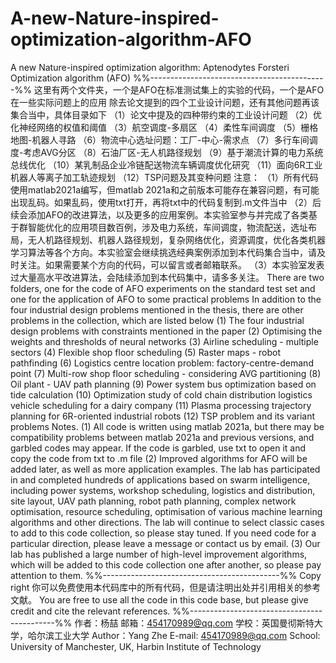 # A-new-Nature-inspired-optimization-algorithm-AFO
A new Nature-inspired optimization algorithm: Aptenodytes Forsteri Optimization algorithm (AFO)
%%--------------------------------------------%%
这里有两个文件夹，一个是AFO在标准测试集上的实验的代码，一个是AFO在一些实际问题上的应用
除去论文提到的四个工业设计问题，还有其他问题再该集合当中，具体目录如下
（1）论文中提及的四种带约束的工业设计问题
（2）优化神经网络的权值和阈值
（3）航空调度-多扇区
（4）柔性车间调度
（5）栅格地图-机器人寻路
（6）物流中心选址问题：工厂-中心-需求点
（7）多行车间调度-考虑AVG分区
（8）石油厂区-无人机路径规划
（9）基于潮流计算的电力系统总线优化
（10）某乳制品企业冷链配送物流车辆调度优化研究
（11）面向6R工业机器人等离子加工轨迹规划
（12）TSP问题及其变种问题
注意：
（1）所有代码使用matlab2021a编写，但matlab 2021a和之前版本可能存在兼容问题，有可能出现乱码。如果乱码，使用txt打开，再将txt中的代码复制到.m文件当中
（2）后续会添加AFO的改进算法，以及更多的应用案例。本实验室参与并完成了各类基于群智能优化的应用项目数百例，涉及电力系统，车间调度，物流配送，选址布局，无人机路径规划、机器人路径规划，复杂网络优化，资源调度，优化各类机器学习算法等各个方向。本实验室会继续挑选经典案例添加到本代码集合当中，请及时关注。如果需要某个方向的代码，可以留言或者邮箱联系。
（3）本实验室发表过大量高水平改进算法，会陆续添加到本代码集中，请多多关注。
There are two folders, one for the code of AFO experiments on the standard test set and one for the application of AFO to some practical problems
In addition to the four industrial design problems mentioned in the thesis, there are other problems in the collection, which are listed below
(1) The four industrial design problems with constraints mentioned in the paper
(2) Optimising the weights and thresholds of neural networks
(3) Airline scheduling - multiple sectors
(4) Flexible shop floor scheduling
(5) Raster maps - robot pathfinding
(6) Logistics centre location problem: factory-centre-demand point
(7) Multi-row shop floor scheduling - considering AVG partitioning
(8) Oil plant - UAV path planning
(9) Power system bus optimization based on tide calculation
(10) Optimization study of cold chain distribution logistics vehicle scheduling for a dairy company
(11) Plasma processing trajectory planning for 6R-oriented industrial robots
(12) TSP problem and its variant problems
Notes.
(1) All code is written using matlab 2021a, but there may be compatibility problems between matlab 2021a and previous versions, and garbled codes may appear. If the code is garbled, use txt to open it and copy the code from txt to .m file
(2) Improved algorithms for AFO will be added later, as well as more application examples. The lab has participated in and completed hundreds of applications based on swarm intelligence, including power systems, workshop scheduling, logistics and distribution, site layout, UAV path planning, robot path planning, complex network optimisation, resource scheduling, optimisation of various machine learning algorithms and other directions. The lab will continue to select classic cases to add to this code collection, so please stay tuned. If you need code for a particular direction, please leave a message or contact us by email.
(3) Our lab has published a large number of high-level improvement algorithms, which will be added to this code collection one after another, so please pay attention to them.
%%--------------------------------------------%%
Copy right
你可以免费使用本代码库中的所有代码，但是请注明出处并引用相关的参考文献。
You are free to use all the code in this code base, but please give credit and cite the relevant references.
%%--------------------------------------------%%
作者：杨喆
邮箱：454170989@qq.com
学校：英国曼彻斯特大学，哈尔滨工业大学
Author：Yang Zhe
E-mail: 454170989@qq.com
School: University of Manchester, UK, Harbin Institute of Technology
